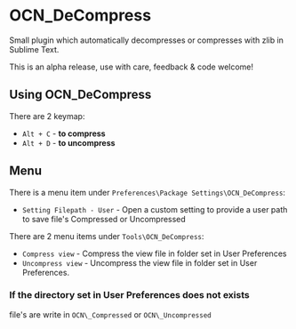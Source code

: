 # OCN_DeCompress

Small plugin which automatically decompresses or compresses with zlib in Sublime Text.

This is an alpha release, use with care, feedback & code welcome!

## Using OCN_DeCompress
There are 2 keymap:

- `Alt + C` - **to compress**
- `Alt + D` - **to uncompress**

## Menu
There is a menu item under `Preferences\Package Settings\OCN_DeCompress`:

- `Setting Filepath - User` - Open a custom setting to provide a user path to save file's Compressed or Uncompressed

There are 2 menu items under `Tools\OCN_DeCompress`:
- `Compress view` - Compress the view file in folder set in User Preferences
- `Uncompress view` - Uncompress the view file in folder set in User Preferences.

### If the directory set in User Preferences does not exists
file's are write in `OCN\_Compressed` or `OCN\_Uncompressed`

